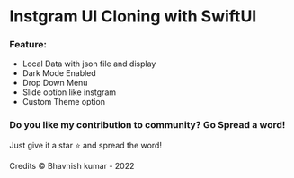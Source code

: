 # Instgram UI Cloning with SwiftUI 



### Feature:

- Local Data with json file and display
- Dark Mode Enabled
- Drop Down Menu
- Slide option like instgram 
- Custom Theme option 

### Do you like my contribution to community? Go Spread a word!
Just give it a star ⭐️ and spread the word!

Credits
© Bhavnish kumar - 2022


